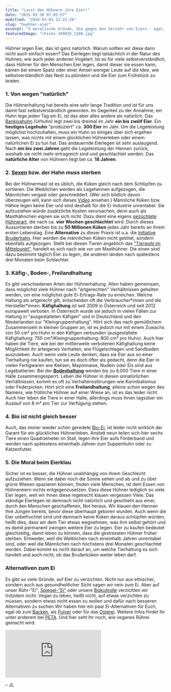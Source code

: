 ```yaml
---
title: "Lasst den Hühnern ihre Eier!"
date: "2015-03-30 07:05:57"
modified: "2016-03-03 22:22:26"
slug: "huehner-eier"
excerpt: "5 moralische Gründe, die gegen den Verzehr von Eiern - egal, aus welcher Haltung - sprechen!"
featuredImage: "chicks-349035_1280.jpg"
---
```


Hühner legen Eier, das ist ganz natürlich. Warum sollten wir diese dann nicht auch einfach essen? Das Eierlegen liegt tatsächlich in der Natur des Huhnes, wie auch jeder anderen Vogelart. Ist es für viele selbstverständlich, dass Hühner für den Menschen Eier legen, damit dieser sie essen kann, kämen bei einem Spatz oder einer Amsel weniger Leute auf die Idee, wie selbstverständlich das Nest zu plündern und die Eier zum Frühstück zu braten.

### 1\. Von wegen "natürlich"

Die Hühnerhaltung hat bereits eine sehr lange Tradition und ist für uns damit fast selbstverständlich geworden. Im Gegenteil zu der Annahme, ein Huhn lege jeden Tag ein Ei, ist das aber alles andere als natürlich. Das [Bankivahuhn](http://www.planet-wissen.de/natur_technik/haustiere/huehner/) (Urhuhn) legt zwei bis dreimal im Jahr **ein bis zwölf Eier**. Ein **heutiges Legehuhn** "produziert" ca. **300 Eier** im Jahr. Um die Legeleistung möglichst hochzuhalten, muss ein Huhn so einiges über sich ergehen lassen, was nichts mit einem glücklichen Hühnerleben oder einem natürlichen Ei zu tun hat. Das andauernde Eierlegen ist sehr auslaugend. Nach **ein bis zwei Jahren** geht die Legeleistung der Hennen zurück, weshalb sie nicht mehr ertragreich sind und geschlachtet werden. Das **natürliche Alter** von Hühnern liegt bei ca. **18 Jahren**.

### 2\. [Sexen](http://www.peta.de/eier#.VRFDJEvFZZ3) bzw. der Hahn muss sterben

Bei der Hühnermast ist es üblich, die Küken gleich nach dem Schlüpfen zu sortieren. Die Weiblichen werden als Legehennen aufgezogen, die Männlichen vergast oder geschreddert. (Wer sich bildlich davon überzeugen will, kann sich dieses [Video](https://www.youtube.com/watch?v=jcjLE0gaa44) ansehen.) Männliche Küken bzw. Hähne legen keine Eier und sind deshalb für die Ei-Industrie unrentabel. Sie aufzuziehen würde zusätzliche Kosten verursachen, denn auch als Masthähnchen eignen sie sich nicht. Dazu dient eine eigens [gezüchtete Hühnerart](http://www.agrilexikon.de/index.php?id=852), die nach ca. **vier Wochen geschlachtet** wird. Durch dieses Aussortieren sterben bis zu **50 Millionen Küken** jedes Jahr bereits an ihrem ersten Lebenstag. Eine **Alternative** zu dieser Praxis ist u.a. die [Initiative Bruderhahn](http://www.bruderhahn.de/). Hier werden die männlichen Küken nicht getötet, sondern ebenfalls aufgezogen. Steht bei diesen Tieren angeblich das ["Tierwohl im Mittelpunkt"](http://www.janatuerlich.at/Ja__Natuerlich/Pionierprojekt_Haushuhn___Gockelhahn/Pionierprojekt_Haushuhn___Gockelhahn/Overview.aspx), handelt es sich nach wie vor um Masthühner. Die einen sind dazu bestimmt täglich Eier zu legen, die anderen landen nach spätestens drei Monaten beim Schlachter.

### 3\. Käfig-, Boden-, Freilandhaltung

Es gibt verschiedenen Arten der Hühnerhaltung. Allen haben gemeinsam, dass möglichst viele Hühner nach "artgerechten" Verhältnissen gehalten werden, um eine möglichst gute Ei-Ertrags-Rate zu erreichen. Welche Haltung als artgerecht gilt, entscheiden oft die Verbraucher\*innen und die Hersteller\*innen. **Käfighaltung** ist seit 2009 in Österreich und seit 2012 europaweit verboten. In Österreich wurde sie jedoch in vielen Fällen zur Haltung in "ausgestalteten Käfigen" und in Deutschland und den Niederlanden zur "Kleingruppenhaltung". Hört sich das nach gemütlichem Zusammensein in kleinen Gruppen an, ist es jedoch nur mit einem Zuwachs von 50 cm² pro Huhn in den Käfigen verbunden (ausgestaltete Käfighaltung: 750 cm²/Kleingruppenhaltung: 800 cm² pro Huhn). Auch hier haben die Tiere, wie bei der mittlerweile verbotenen Käfighaltung keine Möglichkeit ihr arteigenes Verhalten, wie Flügelschlagen und Sandbaden auszuleben. Auch wenn viele Leute denken, dass sie Eier aus so einer Tierhaltung nie kaufen, tun sie es doch öfter als gedacht, denn die Eier in vielen Fertigwaren wie Keksen, Mayonnaise, Nudeln oder Eis sind aus Legebatterien. Bei der **[Bodenhaltung](http://www.bewusstkaufen.at/ratgeber/1/eier.html#bodenhaltung)** werden bis zu 6.000 Tiere in einer Halle zusammengesperrt. Leben die Hühner in diesen unnatürlichen Verhältnissen, kommt es oft zu Verhaltensstörungen wie Kannibalismus oder Federpicken. Hört sich eine **Freilandhaltung**, alleine schon wegen des Namens, wie fröhliche Hühner auf einer Wiese an, ist es das leider nicht. Auch hier leben die Tiere in einer Halle, allerdings muss ihnen tagsüber ein Auslauf von 8 m² pro Tier zur Verfügung stehen.

### 4\. Bio ist nicht gleich besser

Auch, das immer wieder schön geredete [Bio-Ei](http://www.zeit.de/2012/40/Lebensmittel-Bioeier-Huehnerfarm), ist leider nicht wirklich der Garant für ein glückliches Hühnerleben. Anstatt neun teilen sich hier sechs Tiere einen Quadratmeter im Stall, legen ihre Eier aufs Förderband und werden nach spätestens eineinhalb Jahren zum Suppenhuhn oder zu Katzenfutter.

### 5\. Die Moral beim Eierklau

Sicher ist es besser, die Hühner unabhängig von ihrem Geschlecht aufzuziehen. Wenn sie dabei noch die Sonne sehen und ab und zu über grüne Wiesen spazieren können, finden viele Menschen, ist dem Essen von Hühnereiern nichts entgegenzusetzen. Dass diese Hühner lediglich so viele Eier legen, weil wir ihnen diese regelrecht klauen vergessen Viele. Das ständige Eierlegen ist demnach nicht natürlich und geschieht aus einer, durch den Menschen geschaffenen, Not heraus. Wir klauen den Hennen ihre Jungen bereits, bevor diese überhaupt geboren wurden. Auch wenn die Eier unbefruchtet sind und demnach keine Küken daraus schlüpfen würden, heißt dies, dass wir dem Tier etwas wegnehmen, was ihm selbst gehört und es damit permanent zwingen weitere Eier zu legen. Eier zu kaufen bedeutet gleichzeitig, damit leben zu können, dass die gestressten Hühner früher sterben. Entweder, weil die Weiblichen nach eineinhalb Jahren unrentabel sind, oder weil die Männlichen nach höchstens drei Monaten geschlachtet werden. Dabei kommt es nicht darauf an, um welche Tierhaltung es sich handelt und auch nicht, ob das Bruderküken weiter leben darf.

### Alternativen zum Ei

Es gibt so viele Gründe, auf Eier zu verzichten. Nicht nur aus ethischer, sondern auch aus gesundheitlicher Sicht sagen wir nein zum Ei. Aber auf unser Rühr-"Ei", [Spiegel-"Ei"](https://www.veganblatt.com/vegane-spiegeleier) oder unsere [Biskuitrolle](https://www.veganblatt.com/vegane-biskuitroulade) verzichten wir trotzdem nicht. Vegan zu leben, heißt nicht, auf etwas verzichten zu müssen, sondern etwas nicht essen zu wollen und dafür nach besseren Alternativen zu suchen.Wir haben hier ein paar Ei-Alternativen für Euch, egal ob zum [Backen](https://www.veganblatt.com/backen), als [Pulver](https://www.veganblatt.com/myey-bio-ei-ersatz) oder für das [Osterei](https://www.veganblatt.com/rohvegane-bunte-ostereier). Weitere Infos findet Ihr unter anderem bei [PETA](http://www.peta.de/das-grosse-leiden-der-hennen-fuer-eier). Und hier seht Ihr noch, wie veganes Rührei gemacht wird:

<iframe src="http://www.youtube.com/embed/KyY_nH0-fGw" width="300" height="150" frameborder="0" allowfullscreen="allowfullscreen"></iframe>

– JL